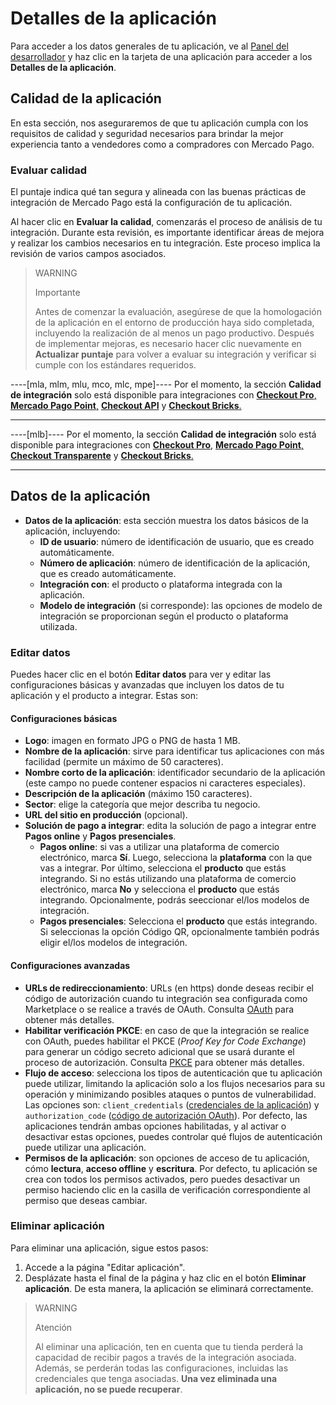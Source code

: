 # Detalles de la aplicación

Para acceder a los datos generales de tu aplicación, ve al [Panel del desarrollador](/developers/panel/app) y haz clic en la tarjeta de una aplicación para acceder a los **Detalles de la aplicación**.

## Calidad de la aplicación

En esta sección, nos aseguraremos de que tu aplicación cumpla con los requisitos de calidad y seguridad necesarios para brindar la mejor experiencia tanto a vendedores como a compradores con Mercado Pago.

### Evaluar calidad

El puntaje indica qué tan segura y alineada con las buenas prácticas de integración de Mercado Pago está la configuración de tu aplicación.

Al hacer clic en **Evaluar la calidad**, comenzarás el proceso de análisis de tu integración. Durante esta revisión, es importante identificar áreas de mejora y realizar los cambios necesarios en tu integración. Este proceso implica la revisión de varios campos asociados.

> WARNING
>
> Importante
>
> Antes de comenzar la evaluación, asegúrese de que la homologación de la aplicación en el entorno de producción haya sido completada, incluyendo la realización de al menos un pago productivo. Después de implementar mejoras, es necesario hacer clic nuevamente en **Actualizar puntaje** para volver a evaluar su integración y verificar si cumple con los estándares requeridos.

----[mla, mlm, mlu, mco, mlc, mpe]----
Por el momento, la sección **Calidad de integración** solo está disponible para integraciones con [**Checkout Pro**,](/developers/es/docs/checkout-pro/landing) [**Mercado Pago Point**,](/developers/es/docs/mp-point/landing) [**Checkout API**](/developers/es/docs/checkout-api/landing) y [**Checkout Bricks**.](/developers/es/docs/checkout-bricks/landing)

------------
----[mlb]----
Por el momento, la sección **Calidad de integración** solo está disponible para integraciones con [**Checkout Pro**,](/developers/es/docs/checkout-pro/landing) [**Mercado Pago Point**,](/developers/es/docs/mp-point/landing) [**Checkout Transparente**](/developers/es/docs/checkout-api/landing) y [**Checkout Bricks**.](/developers/es/docs/checkout-bricks/landing)

------------

## Datos de la aplicación

* **Datos de la aplicación**: esta sección muestra los datos básicos de la aplicación, incluyendo:
  - **ID de usuario**: número de identificación de usuario, que es creado automáticamente.
  - **Número de aplicación**: número de identificación de la aplicación, que es creado automáticamente.
  - **Integración con**: el producto o plataforma integrada con la aplicación.
  - **Modelo de integración** (si corresponde): las opciones de modelo de integración se proporcionan según el producto o plataforma utilizada.

### Editar datos

Puedes hacer clic en el botón **Editar datos** para ver y editar las configuraciones básicas y avanzadas que incluyen los datos de tu aplicación y el producto a integrar. Estas son:

#### Configuraciones básicas

* **Logo**: imagen en formato JPG o PNG de hasta 1 MB.
* **Nombre de la aplicación**: sirve para identificar tus aplicaciones con más facilidad (permite un máximo de 50 caracteres).
* **Nombre corto de la aplicación**: identificador secundario de la aplicación (este campo no puede contener espacios ni caracteres especiales).
* **Descripción de la aplicación** (máximo 150 caracteres).
* **Sector**: elige la categoría que mejor describa tu negocio.
* **URL del sitio en producción** (opcional).
* **Solución de pago a integrar**: edita la solución de pago a integrar entre **Pagos online** y **Pagos presenciales**.
  - **Pagos online**: si vas a utilizar una plataforma de comercio electrónico, marca **Sí**. Luego, selecciona la **plataforma** con la que vas a integrar. Por último, selecciona el **producto** que estás integrando. Si no estás utilizando una plataforma de comercio electrónico, marca **No** y selecciona el **producto** que estás integrando. Opcionalmente, podrás seeccionar el/los modelos de integración.
  - **Pagos presenciales**: Selecciona el **producto** que estás integrando. Si seleccionas la opción Código QR, opcionalmente también podrás eligir el/los modelos de integración.

#### Configuraciones avanzadas

* **URLs de redireccionamiento**: URLs (en https) donde deseas recibir el código de autorización cuando tu integración sea configurada como Marketplace o se realice a través de OAuth. Consulta [OAuth](/developers/es/docs/security/oauth/introduction) para obtener más detalles.
* **Habilitar verificación PKCE**: en caso de que la integración se realice con OAuth, puedes habilitar el PKCE (_Proof Key for Code Exchange_) para generar un código secreto adicional que se usará durante el proceso de autorización. Consulta [PKCE](/developers/es/guides/additional-content/security/oauth/pkce) para obtener más detalles. 
* **Flujo de acceso**: selecciona los tipos de autenticación que tu aplicación puede utilizar, limitando la aplicación solo a los flujos necesarios para su operación y minimizando posibles ataques o puntos de vulnerabilidad. Las opciones son: `client_credentials` ([credenciales de la aplicación](/developers/es/guides/additional-content/your-integrations/credentials)) y `authorization_code` ([código de autorización OAuth](/developers/es/docs/security/oauth/introduction)). Por defecto, las aplicaciones tendrán ambas opciones habilitadas, y al activar o desactivar estas opciones, puedes controlar qué flujos de autenticación puede utilizar una aplicación.
* **Permisos de la aplicación**: son opciones de acceso de tu aplicación, cómo **lectura**, **acceso offline** y **escritura**. Por defecto, tu aplicación se crea con todos los permisos activados, pero puedes desactivar un permiso haciendo clic en la casilla de verificación correspondiente al permiso que deseas cambiar.

### Eliminar aplicación

Para eliminar una aplicación, sigue estos pasos:

1. Accede a la página "Editar aplicación".
2. Desplázate hasta el final de la página y haz clic en el botón **Eliminar aplicación**.
De esta manera, la aplicación se eliminará correctamente.

> WARNING
>
> Atención
>
> Al eliminar una aplicación, ten en cuenta que tu tienda perderá la capacidad de recibir pagos a través de la integración asociada. Además, se perderán todas las configuraciones, incluidas las credenciales que tenga asociadas. **Una vez eliminada una aplicación, no se puede recuperar**.